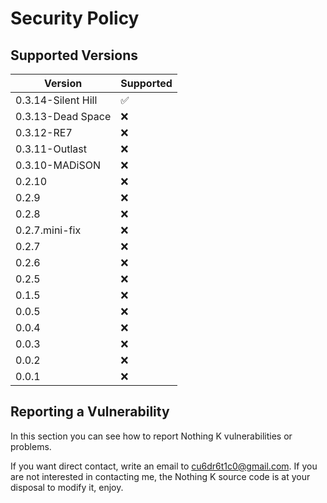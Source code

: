 # Security Policy

## Supported Versions

| Version | Supported          |
| ------- | ------------------ |
|  0.3.14-Silent Hill | :white_check_mark: |
|  0.3.13-Dead Space | :x: |
|  0.3.12-RE7 | :x: |
|  0.3.11-Outlast | :x: |
|  0.3.10-MADiSON | :x: |
|  0.2.10 | :x: |
|  0.2.9  | :x: |
|  0.2.8  | :x: |
|  0.2.7.mini-fix  | :x: |
|  0.2.7  | :x: |
|  0.2.6  | :x: |
|  0.2.5  | :x: |
|  0.1.5  | :x: |
|  0.0.5  | :x: |
|  0.0.4  | :x: |
|  0.0.3  | :x: |
|  0.0.2  | :x: |
|  0.0.1  | :x: |



## Reporting a Vulnerability

In this section you can see how to report Nothing K vulnerabilities or problems.

If you want direct contact, write an email to cu6dr6t1c0@gmail.com.
If you are not interested in contacting me, the Nothing K source code is at your disposal to modify it, enjoy.

